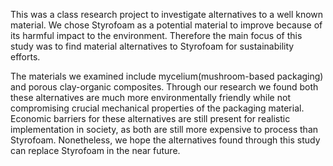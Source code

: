 This was a class research project to investigate alternatives to a well known material. We chose Styrofoam as a potential material to improve because of its harmful impact to the environment. Therefore the main focus of this study was to find material alternatives to Styrofoam for sustainability efforts.

The materials we examined include mycelium(mushroom-based packaging) and porous clay-organic composites.
Through our research we found both these alternatives are much more environmentally friendly while not compromising crucial mechanical properties of the packaging material. Economic barriers for these alternatives are still present for realistic implementation in society, as both are still more expensive to process than Styrofoam. Nonetheless, we hope the alternatives found through this study can replace Styrofoam in the near future.
